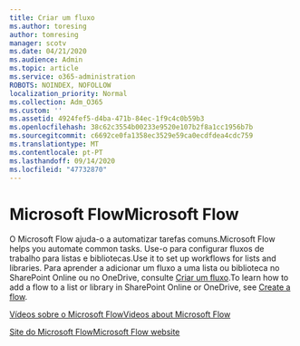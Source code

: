 ```yaml
---
title: Criar um fluxo
ms.author: toresing
author: tomresing
manager: scotv
ms.date: 04/21/2020
ms.audience: Admin
ms.topic: article
ms.service: o365-administration
ROBOTS: NOINDEX, NOFOLLOW
localization_priority: Normal
ms.collection: Adm_O365
ms.custom: ''
ms.assetid: 4924fef5-d4ba-471b-84ec-1f9c4c0b59b3
ms.openlocfilehash: 38c62c3554b00233e9520e107b2f8a1cc1956b7b
ms.sourcegitcommit: c6692ce0fa1358ec3529e59ca0ecdfdea4cdc759
ms.translationtype: MT
ms.contentlocale: pt-PT
ms.lasthandoff: 09/14/2020
ms.locfileid: "47732870"
---
```

# <a name="microsoft-flow"></a><span data-ttu-id="35915-102">Microsoft Flow</span><span class="sxs-lookup"><span data-stu-id="35915-102">Microsoft Flow</span></span>

<span data-ttu-id="35915-103">O Microsoft Flow ajuda-o a automatizar tarefas comuns.</span><span class="sxs-lookup"><span data-stu-id="35915-103">Microsoft Flow helps you automate common tasks.</span></span> <span data-ttu-id="35915-104">Use-o para configurar fluxos de trabalho para listas e bibliotecas.</span><span class="sxs-lookup"><span data-stu-id="35915-104">Use it to set up workflows for lists and libraries.</span></span> <span data-ttu-id="35915-105">Para aprender a adicionar um fluxo a uma lista ou biblioteca no SharePoint Online ou no OneDrive, consulte [Criar um fluxo](https://go.microsoft.com/fwlink/?linkid=869408).</span><span class="sxs-lookup"><span data-stu-id="35915-105">To learn how to add a flow to a list or library in SharePoint Online or OneDrive, see [Create a flow](https://go.microsoft.com/fwlink/?linkid=869408).</span></span>
  
[<span data-ttu-id="35915-106">Vídeos sobre o Microsoft Flow</span><span class="sxs-lookup"><span data-stu-id="35915-106">Videos about Microsoft Flow</span></span>](https://go.microsoft.com/fwlink/?linkid=864641)
  
[<span data-ttu-id="35915-107">Site do Microsoft Flow</span><span class="sxs-lookup"><span data-stu-id="35915-107">Microsoft Flow website</span></span>](https://go.microsoft.com/fwlink/?linkid=864642)
  

